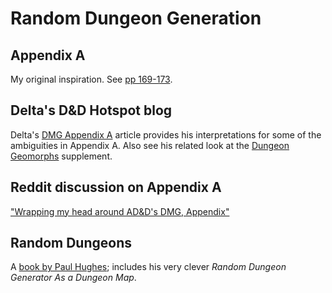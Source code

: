 # Random Dungeon Generation

## Appendix A

My original inspiration.  See [pp 169-173][11].

[11]: https://www.drivethrurpg.com/en/product/17004/dungeon-master-s-guide-1e


## Delta's D&D Hotspot blog

Delta's [DMG Appendix A][12] article provides his interpretations for some of
the ambiguities in Appendix A.  Also see his related look at the [Dungeon
Geomorphs][13] supplement.

[12]: https://deltasdnd.blogspot.com/2010/08/dmg-appendix.html
[13]: https://deltasdnd.blogspot.com/2010/08/dungeon-geomorphs.html


## Reddit discussion on Appendix A

["Wrapping my head around AD&D's DMG, Appendix"][14]

[14]: https://www.reddit.com/r/osr/comments/1l0qypt/wrapping_my_head_around_adds_dmg_appendix_a/


## Random Dungeons

A [book by Paul Hughes][15]; includes his very clever _Random Dungeon Generator
As a Dungeon Map_.

[15]: https://www.lulu.com/shop/paul-hughes/random-dungeons/paperback/product-20570048.html
